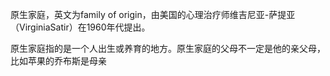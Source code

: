 
原生家庭，英文为family of origin，由美国的心理治疗师维吉尼亚-萨提亚（VirginiaSatir）在1960年代提出。

原生家庭指的是一个人出生或养育的地方。原生家庭的父母不一定是他的亲父母，比如苹果的乔布斯是母亲











<!--stackedit_data:
eyJoaXN0b3J5IjpbMTU2OTMyMTQ2NV19
-->